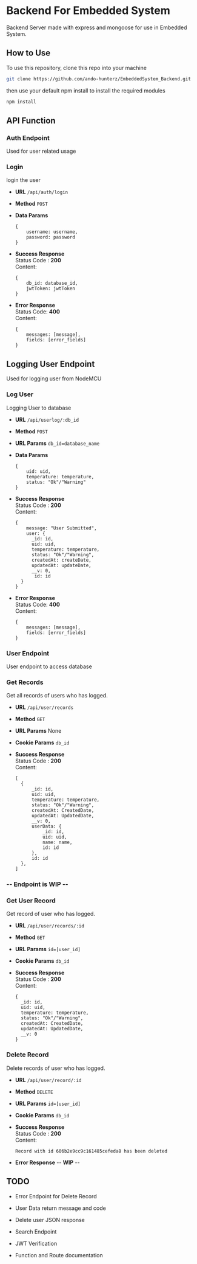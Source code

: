 # Backend For Embedded System

Backend Server made with express and mongoose for use in Embedded System.

## How to Use

To use this repository, clone this repo into your machine

```bash
git clone https://github.com/ando-hunterz/EmbeddedSystem_Backend.git
```

then use your default npm install to install the required modules

```bash
npm install
```

## API Function

### Auth Endpoint

Used for user related usage

### Login

login the user

* **URL**
 `/api/auth/login`
* **Method**
  `POST`
* **Data Params**

  ```json5
  {
      username: username,
      password: password
  }
  ```

* **Success Response**\
  Status Code : **200**\
  Content:

  ```json5
  {
      db_id: database_id, 
      jwtToken: jwtToken
  }
  ```

* **Error Response**\
  Status Code: **400**\
  Content:

  ```json5
  { 
      messages: [message], 
      fields: [error_fields] 
  }
  ```

## Logging User Endpoint

Used for logging user from NodeMCU

### Log User

Logging User to database

* **URL**
 `/api/userlog/:db_id`
* **Method**
  `POST`
* **URL Params**
  ``db_id=database_name``
* **Data Params**

  ```json5
  {
      uid: uid,
      temperature: temperature,
      status: "Ok"/"Warning"
  }
  ```

* **Success Response**\
  Status Code : **200**\
  Content:

  ```json5
  {
      message: "User Submitted", 
      user: {
        _id: id,
        uid: uid,
        temperature: temperature,
        status: "Ok"/"Warning",
        createdAt: createDate,
        updatedAt: updateDate,
        __v: 0,
         id: id
    }
  }
  ```

* **Error Response**\
  Status Code: **400**\
  Content:

  ```json5
  { 
      messages: [message], 
      fields: [error_fields] 
  }
  ```

### User Endpoint

User endpoint to access database

### Get Records

Get all records of users who has logged.

* **URL**
 `/api/user/records`
* **Method**
  `GET`
* **URL Params**
  None
* **Cookie Params**
  `db_id`
* **Success Response**\
  Status Code : **200**\
  Content:

  ```json5
  [
    {
        _id: id,
        uid: uid,
        temperature: temperature,
        status: "Ok"/"Warning",
        createdAt: CreatedDate,
        updatedAt: UpdatedDate,
        __v: 0,
        userData: {
            _id: id,
            uid: uid,
            name: name,
            id: id
        },
        id: id
    },
  ]
  ```

### -- Endpoint is WIP --
### Get User Record

Get record of user who has logged.

* **URL**
 `/api/user/records/:id`
* **Method**
  `GET`
* **URL Params**
  `id=[user_id]`
* **Cookie Params**
  `db_id`
* **Success Response**\
  Status Code : **200**\
  Content:

  ```json5
  {
    _id: id,
    uid: uid,
    temperature: temperature,
    status: "Ok"/"Warning",
    createdAt: CreatedDate,
    updatedAt: UpdatedDate,
    __v: 0
  }
  ```

### Delete Record

Delete records of user who has logged.

* **URL**
 `/api/user/record/:id`
* **Method**
  `DELETE`
* **URL Params**
  `id=[user_id]`
* **Cookie Params**
  `db_id`
* **Success Response**\
  Status Code : **200**\
  Content:

  `Record with id 606b2e9cc9c161485cefeda8 has been deleted`

* **Error Response**
  -- **WIP** --

## TODO

* Error Endpoint for Delete Record

* User Data return message and code

* Delete user JSON response

* Search Endpoint

* JWT Verification

* Function and Route documentation
